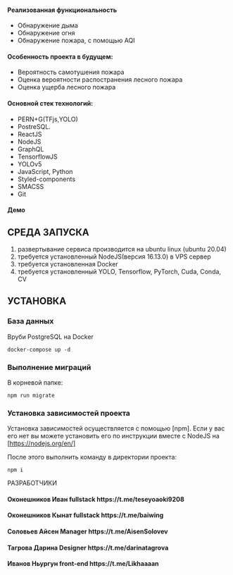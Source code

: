 <h4>Реализованная функциональность</h4>
<ul>
    <li>Обнаружение дыма</li>
    <li>Обнаружение огня</li>
    <li>Обнаружение пожара, с помощью AQI</li>
</ul> 
<h4>Особенность проекта в будущем:</h4>
<ul>
 <li>Вероятность самотушения пожара</li>
 <li>Оценка вероятности распостранения лесного пожара</li>
 <li>Оценка ущерба лесного пожара</li>
 </ul>
<h4>Основной стек технологий:</h4>
<ul>
    <li>PERN+G(TFjs,YOLO)</li>
    <li>PostreSQL.</li>
    <li>ReactJS</li>
    <li>NodeJS</li>
    <li>GraphQL</li>
    <li>TensorflowJS</li>
    <li>YOLOv5</li>
	<li>JavaScript, Python</li>
	<li>Styled-components</li>
	<li>SMACSS</li>
	<li>Git</li>
  
 </ul>
<h4>Демо</h4>
<!-- 
<p>Демо сервиса доступно по адресу: http://demo.test </p>
<p>Реквизиты тестового пользователя: email: <b>testuser@test.ru</b>, пароль: <b>testuser</b></p> -->


СРЕДА ЗАПУСКА
------------
1) развертывание сервиса производится на ubuntu linux (ubuntu 20.04)
2) требуется установленный NodeJS(версия 16.13.0) в VPS сервер
3) требуется установленная Docker
4) требуется установленный YOLO, Tensorflow, PyTorch, Cuda, Conda, CV


УСТАНОВКА
------------
### База данных

Вруби PostgreSQL на Docker
~~~
docker-compose up -d
~~~
### Выполнение миграций

В корневой папке: 
~~~
npm run migrate
~~~

### Установка зависимостей проекта

Установка зависимостей осуществляется с помощью [npm]. Если у вас его нет вы можете установить его по инструкции
вместе с NodeJS на [https://nodejs.org/en/]

После этого выполнить команду в директории проекта:

~~~
npm i
~~~

РАЗРАБОТЧИКИ

<h4>Оконешников Иван fullstack https://t.me/teseyoaoki9208 </h4>
<h4>Оконешников Кынат fullstack https://t.me/baiwing </h4>
<h4>Соловьев Айсен Manager https://t.me/AisenSolovev </h4>
<h4>Тагрова Дарина Designer https://t.me/darinatagrova </h4>
<h4>Иванов Ньургун front-end https://t.me/Likhaaaan </h4>


